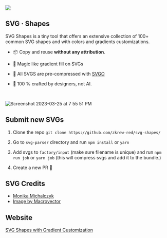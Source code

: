 ![](https://user-images.githubusercontent.com/29516633/226884326-facbbde5-9771-4c48-8cc3-7afa8aba7346.png)

## SVG · Shapes

SVG Shapes is a tiny tool that offers an extensive collection of 100+ common SVG shapes and with colors and gradients customizations.

- 📦 Copy and reuse **without any attribution**.

- 🌈 Magic like gradient fill on SVGs

- 🧵 All SVGS are pre-compressed with [SVGO](https://github.com/svg/svgo)

- 🤖 100 % crafted by designers, not AI.

<br />

![Screenshot 2023-03-25 at 7 55 51 PM](https://user-images.githubusercontent.com/29516633/227723287-299a06f8-9932-41ca-aec2-4e63efa9aad2.png)

## Submit new SVGs

1. Clone the repo `git clone https://github.com/zkrew-red/svg-shapes/`

2. Go to `svg-parser` directory and run `npm install` or `yarn`

3. Add svgs to `factory/input` (make sure filename is unique) and run `npm run job` or `yarn job` (this will compress svgs and add it to the bundle.)

4. Create a new PR 🎉

## SVG Credits

- [Monika Michalczyk](https://twitter.com/monmichalczyk)
- [Image by Macrovector](https://www.freepik.com/free-vector/sticky-stars-badge-set-icon-tag-label-symbol-blank-round-cloud_10601818.htm)

## Website

[SVG Shapes with Gradient Customization](https://shapes.svg.beauty)
